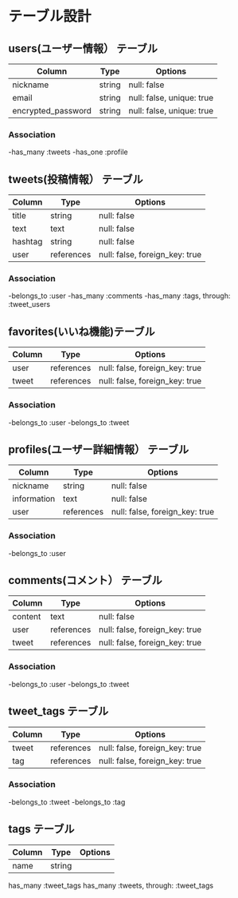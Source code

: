 # テーブル設計

## users(ユーザー情報） テーブル

| Column             | Type   | Options     
| ------------------ | ------ | ------------------------- |
| nickname           | string | null: false               |
| email              | string | null: false, unique: true |
| encrypted_password | string | null: false, unique: true |


### Association

-has_many :tweets
-has_one :profile


## tweets(投稿情報） テーブル

| Column             | Type       | Options                        |
| ------------------ | ---------- | ------------------------------ |
| title              | string     | null: false                    |
| text               | text       | null: false                    |
| hashtag            | string     | null: false                    |
| user               | references | null: false, foreign_key: true |


### Association
-belongs_to :user
-has_many :comments
-has_many :tags, through: :tweet_users


## favorites(いいね機能)テーブル

| Column             | Type       | Options                        |
| ------------------ | ---------- | ------------------------------ |
| user               | references | null: false, foreign_key: true |
| tweet              | references | null: false, foreign_key: true |


### Association

-belongs_to :user
-belongs_to :tweet


## profiles(ユーザー詳細情報） テーブル

| Column             | Type       | Options                        |
| ------------------ | ---------- | ------------------------------ |
| nickname           | string     | null: false                    |
| information        | text       | null: false                    |
| user               | references | null: false, foreign_key: true |


### Association

-belongs_to :user


## comments(コメント） テーブル

| Column             | Type       | Options                        |
| ------------------ | ---------- | ------------------------------ |
| content            | text       | null: false                    |
| user               | references | null: false, foreign_key: true |
| tweet              | references | null: false, foreign_key: true |


### Association

-belongs_to :user
-belongs_to :tweet


## tweet_tags テーブル

| Column             | Type       | Options                        |
| ------------------ | ---------- | ------------------------------ |
| tweet              | references | null: false, foreign_key: true |
| tag                | references | null: false, foreign_key: true |


### Association

-belongs_to :tweet
-belongs_to :tag


## tags テーブル

| Column             | Type       | Options                        |
| ------------------ | ---------- | ------------------------------ |
| name               | string     |                                |


has_many :tweet_tags
has_many :tweets, through: :tweet_tags
